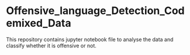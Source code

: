 # Offensive_language_Detection_Codemixed_Data
This repository contains jupyter notebook file to analyse the data and classify whether it is offensive or not.  
